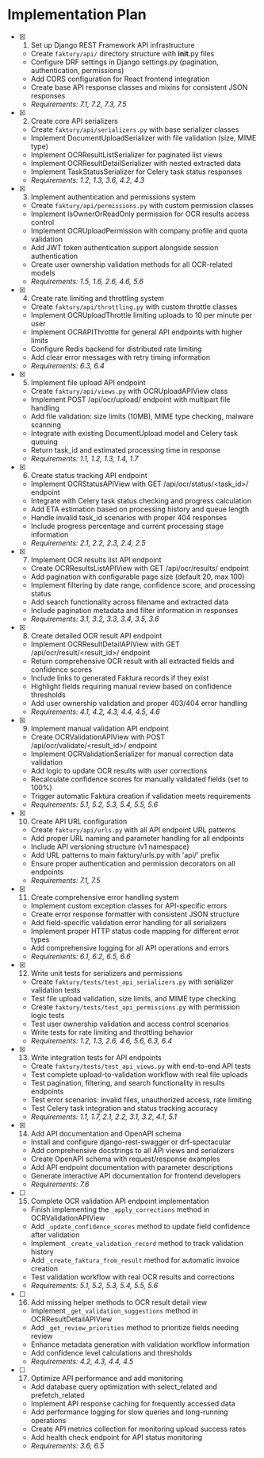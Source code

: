 # Implementation Plan

- [x] 1. Set up Django REST Framework API infrastructure

  - Create `faktury/api/` directory structure with **init**.py files
  - Configure DRF settings in Django settings.py (pagination, authentication, permissions)
  - Add CORS configuration for React frontend integration
  - Create base API response classes and mixins for consistent JSON responses
  - _Requirements: 7.1, 7.2, 7.3, 7.5_

- [x] 2. Create core API serializers

  - Create `faktury/api/serializers.py` with base serializer classes
  - Implement DocumentUploadSerializer with file validation (size, MIME type)
  - Implement OCRResultListSerializer for paginated list views
  - Implement OCRResultDetailSerializer with nested extracted data
  - Implement TaskStatusSerializer for Celery task status responses
  - _Requirements: 1.2, 1.3, 3.6, 4.2, 4.3_

- [x] 3. Implement authentication and permissions system

  - Create `faktury/api/permissions.py` with custom permission classes
  - Implement IsOwnerOrReadOnly permission for OCR results access control
  - Implement OCRUploadPermission with company profile and quota validation
  - Add JWT token authentication support alongside session authentication
  - Create user ownership validation methods for all OCR-related models
  - _Requirements: 1.5, 1.6, 2.6, 4.6, 5.6_

- [x] 4. Create rate limiting and throttling system

  - Create `faktury/api/throttling.py` with custom throttle classes
  - Implement OCRUploadThrottle limiting uploads to 10 per minute per user
  - Implement OCRAPIThrottle for general API endpoints with higher limits
  - Configure Redis backend for distributed rate limiting
  - Add clear error messages with retry timing information
  - _Requirements: 6.3, 6.4_

- [x] 5. Implement file upload API endpoint

  - Create `faktury/api/views.py` with OCRUploadAPIView class
  - Implement POST /api/ocr/upload/ endpoint with multipart file handling
  - Add file validation: size limits (10MB), MIME type checking, malware scanning
  - Integrate with existing DocumentUpload model and Celery task queuing
  - Return task_id and estimated processing time in response
  - _Requirements: 1.1, 1.2, 1.3, 1.4, 1.7_

- [x] 6. Create status tracking API endpoint

  - Implement OCRStatusAPIView with GET /api/ocr/status/<task_id>/ endpoint
  - Integrate with Celery task status checking and progress calculation
  - Add ETA estimation based on processing history and queue length
  - Handle invalid task_id scenarios with proper 404 responses
  - Include progress percentage and current processing stage information
  - _Requirements: 2.1, 2.2, 2.3, 2.4, 2.5_

- [x] 7. Implement OCR results list API endpoint

  - Create OCRResultsListAPIView with GET /api/ocr/results/ endpoint
  - Add pagination with configurable page size (default 20, max 100)
  - Implement filtering by date range, confidence score, and processing status
  - Add search functionality across filename and extracted data
  - Include pagination metadata and filter information in responses
  - _Requirements: 3.1, 3.2, 3.3, 3.4, 3.5, 3.6_

- [x] 8. Create detailed OCR result API endpoint

  - Implement OCRResultDetailAPIView with GET /api/ocr/result/<result_id>/ endpoint
  - Return comprehensive OCR result with all extracted fields and confidence scores
  - Include links to generated Faktura records if they exist
  - Highlight fields requiring manual review based on confidence thresholds
  - Add user ownership validation and proper 403/404 error handling
  - _Requirements: 4.1, 4.2, 4.3, 4.4, 4.5, 4.6_

- [x] 9. Implement manual validation API endpoint

  - Create OCRValidationAPIView with POST /api/ocr/validate/<result_id>/ endpoint
  - Implement OCRValidationSerializer for manual correction data validation
  - Add logic to update OCR results with user corrections
  - Recalculate confidence scores for manually validated fields (set to 100%)
  - Trigger automatic Faktura creation if validation meets requirements
  - _Requirements: 5.1, 5.2, 5.3, 5.4, 5.5, 5.6_

- [x] 10. Create API URL configuration

  - Create `faktury/api/urls.py` with all API endpoint URL patterns
  - Add proper URL naming and parameter handling for all endpoints
  - Include API versioning structure (v1 namespace)
  - Add URL patterns to main faktury/urls.py with 'api/' prefix
  - Ensure proper authentication and permission decorators on all endpoints
  - _Requirements: 7.1, 7.5_

- [x] 11. Create comprehensive error handling system

  - Implement custom exception classes for API-specific errors
  - Create error response formatter with consistent JSON structure
  - Add field-specific validation error handling for all serializers
  - Implement proper HTTP status code mapping for different error types
  - Add comprehensive logging for all API operations and errors
  - _Requirements: 6.1, 6.2, 6.5, 6.6_

- [x] 12. Write unit tests for serializers and permissions

  - Create `faktury/tests/test_api_serializers.py` with serializer validation tests
  - Test file upload validation, size limits, and MIME type checking
  - Create `faktury/tests/test_api_permissions.py` with permission logic tests
  - Test user ownership validation and access control scenarios
  - Write tests for rate limiting and throttling behavior
  - _Requirements: 1.2, 1.3, 2.6, 4.6, 5.6, 6.3, 6.4_

- [x] 13. Write integration tests for API endpoints

  - Create `faktury/tests/test_api_views.py` with end-to-end API tests
  - Test complete upload-to-validation workflow with real file uploads
  - Test pagination, filtering, and search functionality in results endpoints
  - Test error scenarios: invalid files, unauthorized access, rate limiting
  - Test Celery task integration and status tracking accuracy
  - _Requirements: 1.1, 1.7, 2.1, 2.2, 3.1, 3.2, 4.1, 5.1_

- [x] 14. Add API documentation and OpenAPI schema

  - Install and configure django-rest-swagger or drf-spectacular
  - Add comprehensive docstrings to all API views and serializers
  - Create OpenAPI schema with request/response examples
  - Add API endpoint documentation with parameter descriptions
  - Generate interactive API documentation for frontend developers
  - _Requirements: 7.6_

- [ ] 15. Complete OCR validation API endpoint implementation

  - Finish implementing the `_apply_corrections` method in OCRValidationAPIView
  - Add `_update_confidence_scores` method to update field confidence after validation
  - Implement `_create_validation_record` method to track validation history
  - Add `_create_faktura_from_result` method for automatic invoice creation
  - Test validation workflow with real OCR results and corrections
  - _Requirements: 5.1, 5.2, 5.3, 5.4, 5.5, 5.6_

- [ ] 16. Add missing helper methods to OCR result detail view

  - Implement `_get_validation_suggestions` method in OCRResultDetailAPIView
  - Add `_get_review_priorities` method to prioritize fields needing review
  - Enhance metadata generation with validation workflow information
  - Add confidence level calculations and thresholds
  - _Requirements: 4.2, 4.3, 4.4, 4.5_

- [ ] 17. Optimize API performance and add monitoring
  - Add database query optimization with select_related and prefetch_related
  - Implement API response caching for frequently accessed data
  - Add performance logging for slow queries and long-running operations
  - Create API metrics collection for monitoring upload success rates
  - Add health check endpoint for API status monitoring
  - _Requirements: 3.6, 6.5_

